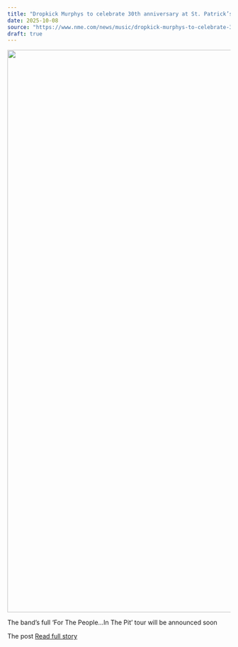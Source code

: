 ```yaml
---
title: "Dropkick Murphys to celebrate 30th anniversary at St. Patrick’s Day weekend shows in Boston"
date: 2025-10-08
source: "https://www.nme.com/news/music/dropkick-murphys-to-celebrate-30th-anniversary-at-st-patricks-day-weekend-shows-in-boston-buy-tickets-3897926?utm_source=rss&utm_medium=rss&utm_campaign=dropkick-murphys-to-celebrate-30th-anniversary-at-st-patricks-day-weekend-shows-in-boston-buy-tickets"
draft: true
---
```


<p><img alt="" class="attachment-full size-full wp-post-image" height="1270" src="https://www.nme.com/wp-content/uploads/2025/10/Dropkick-Murphys.-CREDIT_-Riley-Vecchione.jpg" width="2000" /></p>
<p>The band’s full ‘For The People…In The Pit’ tour will be announced soon</p>
<p>The post <a href="http...

[Read full story](https://www.nme.com/news/music/dropkick-murphys-to-celebrate-30th-anniversary-at-st-patricks-day-weekend-shows-in-boston-buy-tickets-3897926?utm_source=rss&utm_medium=rss&utm_campaign=dropkick-murphys-to-celebrate-30th-anniversary-at-st-patricks-day-weekend-shows-in-boston-buy-tickets)
